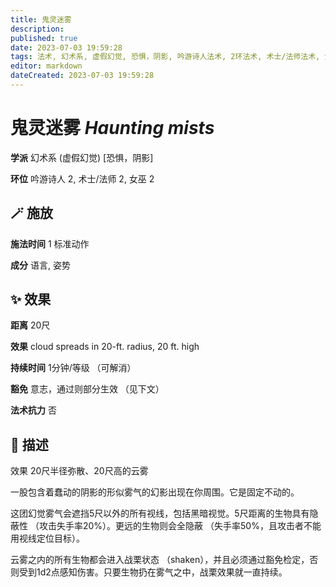 ```yaml
---
title: 鬼灵迷雾
description: 
published: true
date: 2023-07-03 19:59:28
tags: 法术, 幻术系, 虚假幻觉, 恐惧，阴影, 吟游诗人法术, 2环法术, 术士/法师法术, 女巫法术
editor: markdown
dateCreated: 2023-07-03 19:59:28
---
```


# **鬼灵迷雾** *Haunting mists*

**学派** 幻术系 (虚假幻觉) \[恐惧，阴影\] 

**环位** 吟游诗人 2, 术士/法师 2, 女巫 2

## 🪄 施放

**施法时间** 1 标准动作

**成分** 语言, 姿势

## ✨ 效果  

**距离** 20尺 

**效果** cloud spreads in 20-ft. radius, 20 ft. high 

**持续时间** 1分钟/等级 （可解消） 

**豁免** 意志，通过则部分生效 （见下文）

**法术抗力** 否

## 📖 描述

效果          20尺半径弥散、20尺高的云雾

一股包含着蠢动的阴影的形似雾气的幻影出现在你周围。它是固定不动的。

这团幻觉雾气会遮挡5尺以外的所有视线，包括黑暗视觉。5尺距离的生物具有隐蔽性 （攻击失手率20%）。更远的生物则会全隐蔽 （失手率50%，且攻击者不能用视线定位目标）。

云雾之内的所有生物都会进入战栗状态 （shaken），并且必须通过豁免检定，否则受到1d2点感知伤害。只要生物扔在雾气之中，战栗效果就一直持续。
    